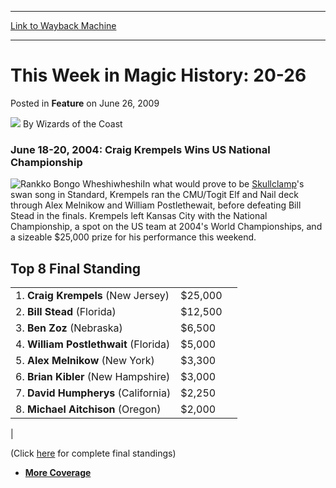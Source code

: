 
---
[Link to Wayback Machine](https://web.archive.org/web/20220122175434/https://magic.wizards.com/en/articles/archive/feature/week-magic-history-20-26-2009-06-26)

[_metadata_:author]:- "Wizards of the Coast"
[_metadata_:description]:- "June 18-20, 2004: Craig Krempels Wins US National Championship In what would prove to be Skullclamp's swan song in Standard, Krempels ran the CMU/Togit Elf and Nail deck through Alex Melnikow and William Postlethewait, before defeating Bill Stead in the finals. Krempels left Kansas City with the National Championship, a spot on the US team at 2004's World Championships, and a"
[_metadata_:generator]:- "Drupal 7 (http://drupal.org)"
[_metadata_:publish_date]:- "2009-06-26"
[_metadata_:title]:- "This Week in Magic History: 20-26"
[_metadata_:wayback_capture_timestamp]:- "2022-01-22 17:54:34+00:00"
[_metadata_:wayback_raw_url]:- "https://web.archive.org/web/20220122175434id_/https://magic.wizards.com/en/articles/archive/feature/week-magic-history-20-26-2009-06-26"
[_metadata_:wayback_url]:- "https://magic.wizards.com/en/articles/archive/feature/week-magic-history-20-26-2009-06-26"
---


This Week in Magic History: 20-26
=================================



 Posted in **Feature**
 on June 26, 2009 






![](https://media.magic.wizards.com/styles/auth_small/public/images/person/wizards_author.jpg)
By Wizards of the Coast











### June 18-20, 2004: Craig Krempels Wins US National Championship


![Rankko Bongo Wheshiwheshi](https://media.magic.wizards.com/image_legacy_migration/sideboard/images/usnat04/fin.jpg)In what would prove to be [Skullclamp](https://gatherer.wizards.com/Pages/Card/Details.aspx?name=Skullclamp)'s swan song in Standard, Krempels ran the CMU/Togit Elf and Nail deck through Alex Melnikow and William Postlethewait, before defeating Bill Stead in the finals. Krempels left Kansas City with the National Championship, a spot on the US team at 2004's World Championships, and a sizeable $25,000 prize for his performance this weekend. 


Top 8 Final Standing
--------------------



|  |  |  |
| --- | --- | --- |
|  1. **Craig Krempels** (New Jersey) | $25,000 |
|  2. **Bill Stead** (Florida) | $12,500 |
|  3. **Ben Zoz** (Nebraska) | $6,500 |
|  4. **William Postlethwait** (Florida) | $5,000 |
|  5. **Alex Melnikow** (New York) | $3,300 |
|  6. **Brian Kibler** (New Hampshire) | $3,000 |
|  7. **David Humpherys** (California) | $2,250 |
|  8. **Michael Aitchison** (Oregon) | $2,000 |
|

(Click [here](/en/articles/archive/event-coverage/2004-united-states-national-championship-2004-06-20-1) for complete final standings)


* [**More Coverage**](/en/events/coverage/live-coverage-2004-united-states-national-championship)






